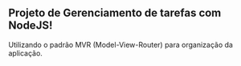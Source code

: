 ## Projeto de Gerenciamento de tarefas com NodeJS!

Utilizando o padrão MVR (Model-View-Router) para organização da aplicação.